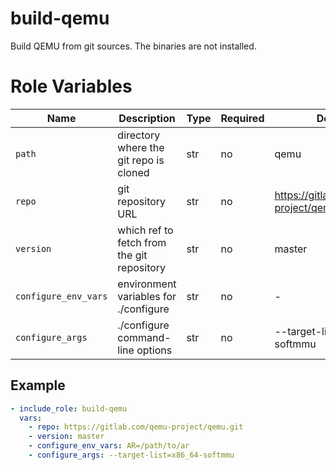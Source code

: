 # build-qemu

Build QEMU from git sources. The binaries are not installed.

# Role Variables
|Name|Description|Type|Required|Default|
|----|-----------|----|--------|-------|
|`path`|directory where the git repo is cloned|str|no|qemu|
|`repo`|git repository URL|str|no|https://gitlab.com/qemu-project/qemu.git|
|`version`|which ref to fetch from the git repository|str|no|master|
|`configure_env_vars`|environment variables for ./configure|str|no|-|
|`configure_args`|./configure command-line options|str|no|--target-list=x86_64-softmmu|

## Example
```yaml
- include_role: build-qemu
  vars:
    - repo: https://gitlab.com/qemu-project/qemu.git
    - version: master
    - configure_env_vars: AR=/path/to/ar
    - configure_args: --target-list=x86_64-softmmu
```
